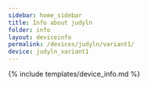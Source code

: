 ```yaml
---
sidebar: home_sidebar
title: Info about judyln
folder: info
layout: deviceinfo
permalink: /devices/judyln/variant1/
device: judyln_variant1
---
```

{% include templates/device_info.md %}
